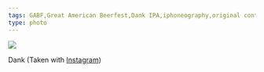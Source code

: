 ```yaml
---
tags: GABF,Great American Beerfest,Dank IPA,iphoneography,original content
type: photo
---
```

<img src="http://24.media.tumblr.com/tumblr_mbuz7s8gkw1rdkc0do1_1280.jpg" />

Dank (Taken with <a href="http://instagram.com">Instagram</a>)
